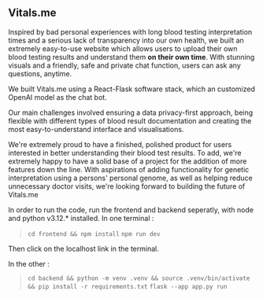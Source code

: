 ## Vitals.me

Inspired by bad personal experiences with long blood testing interpretation times and a serious lack of transparency into our own health, we built an extremely easy-to-use website which allows users to upload their own blood testing results and understand them **on their own time**. With stunning visuals and a friendly, safe and private chat function, users can ask any questions, anytime.

We built Vitals.me using a React-Flask software stack, which an customized OpenAI model as the chat bot.

Our main challenges involved ensuring a data privacy-first approach, being flexible with different types of blood result documentation and creating the most easy-to-understand interface and visualisations.

We're extremely proud to have a finished, polished product for users interested in better understanding their blood test results. To add, we're extremely happy to have a solid base of a project for the addition of more features down the line. With aspirations of adding functionality for genetic interpretation using a persons' personal genome, as well as helping reduce unnecessary doctor visits, we're looking forward to building the future of Vitals.me 

In order to run the code, run the frontend and backend seperatly, with node and python v3.12.* installed.
In one terminal : 
  >`cd frontend && npm install`
  >`npm run dev`

Then click on the localhost link in the terminal.

In the other :
  >`cd backend && python -m venv .venv && source .venv/bin/activate && pip install -r requirements.txt`
  >`flask --app app.py run`

